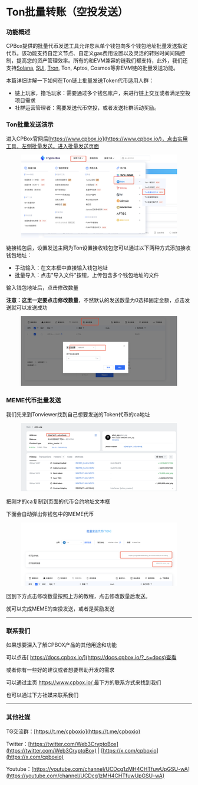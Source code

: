 # Ton批量转账（空投发送）

### 功能概述 <a href="#gong-neng-gai-shu" id="gong-neng-gai-shu"></a>

CPBox提供的批量代币发送工具允许您从单个钱包向多个钱包地址批量发送指定代币。该功能支持自定义节点、自定义gas费用设置以及灵活的转账时间间隔控制，提高您的资产管理效率。所有的和EVM兼容的链我们都支持，此外，我们还支持[Solana](https://www.cpbox.io/cn/solana/batch/send?_s=docs), [SUI](https://www.cpbox.io/cn/sui/batch-send-token?_s=docs), [Tron](https://www.cpbox.io/cn/tron/batch-send-token?_s=docs), Ton, Aptos, Cosmos等非EVM链的批量发送功能。

本篇详细讲解一下如何在Ton链上批量发送Token代币适用人群：

* 链上玩家，撸毛玩家：需要通过多个钱包账户，来进行链上交互或者满足空投项目需求
* 社群运营管理者：需要发送代币空投，或者发送社群活动奖励。

### Ton批量发送演示 <a href="#sui-pi-liang-fa-song-yan-shi" id="sui-pi-liang-fa-song-yan-shi"></a>

进入CPBox官网后[https://www.cpbox.io](https://www.cpbox.io/)，点击实用工具，左侧批量发送。进入批量发送页面

<figure><img src="../../../.gitbook/assets/ton-transfer-1.png" alt=""><figcaption></figcaption></figure>

链接钱包后，设置发送主网为Ton设置接收钱包您可以通过以下两种方式添加接收钱包地址：

* 手动输入：在文本框中直接输入钱包地址
* 批量导入：点击"导入文件"按钮，上传包含多个钱包地址的文件

输入钱包地址后，点击修改数量

**注意：这里一定要点击修改数量**，不然默认的发送数量为0选择固定金额，点击发送就可以发送成功

<figure><img src="../../../.gitbook/assets/ton-transfer-2.png" alt=""><figcaption></figcaption></figure>

### MEME代币批量发送 <a href="#meme-dai-bi-pi-liang-fa-song" id="meme-dai-bi-pi-liang-fa-song"></a>

我们先来到Tonviewer找到自己想要发送的Token代币的ca地址

<figure><img src="../../../.gitbook/assets/ton-transfer-3.png" alt=""><figcaption></figcaption></figure>

把刚才的ca复制到页面的代币合约地址文本框

下面会自动弹出你钱包中的MEME代币

<figure><img src="../../../.gitbook/assets/ton-transfer-4.png" alt=""><figcaption></figcaption></figure>

回到下方点击修改数量按照上方的教程，点击修改数量后发送。

就可以完成MEME的空投发送，或者是奖励发送

***

### 联系我们

如果想要深入了解CPBOX产品的其他用途和功能

可以点击[ https://docs.cpbox.io/](https://docs.cpbox.io/?_s=docs)查看

或者你有一些好的建议或者想要帮助开发的需求

可以通过主页 [https://www.cpbox.io/ ](https://www.cpbox.io/cn/?_s=docs)最下方的联系方式来找到我们

也可以通过下方社媒来联系我们

***

### 其他社媒

TG交流群：[https://t.me/cpboxio](https://t.me/cpboxio)

Twitter：[https://twitter.com/Web3CryptoBox](https://twitter.com/Web3CryptoBox) | [https://x.com/cpboxio](https://x.com/cpboxio)

Youtube：[https://youtube.com/channel/UCDcg1zMH4CHTfuwUpGSU-wA](https://youtube.com/channel/UCDcg1zMH4CHTfuwUpGSU-wA)
